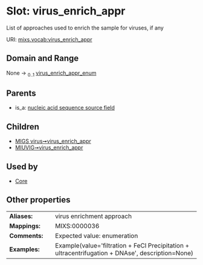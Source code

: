
# Slot: virus_enrich_appr


List of approaches used to enrich the sample for viruses, if any

URI: [mixs.vocab:virus_enrich_appr](https://w3id.org/mixs/vocab/virus_enrich_appr)


## Domain and Range

None &#8594;  <sub>0..1</sub> [virus_enrich_appr_enum](virus_enrich_appr_enum.md)

## Parents

 *  is_a: [nucleic acid sequence source field](nucleic_acid_sequence_source_field.md)

## Children

 *  [MIGS virus➞virus_enrich_appr](MIGS_virus_virus_enrich_appr.md)
 *  [MIUVIG➞virus_enrich_appr](MIUVIG_virus_enrich_appr.md)

## Used by

 * [Core](Core.md)

## Other properties

|  |  |  |
| --- | --- | --- |
| **Aliases:** | | virus enrichment approach |
| **Mappings:** | | MIXS:0000036 |
| **Comments:** | | Expected value: enumeration |
| **Examples:** | | Example(value='filtration + FeCl Precipitation + ultracentrifugation + DNAse', description=None) |

